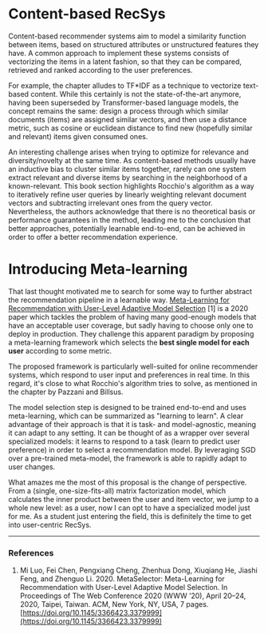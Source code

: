 # Content-based RecSys

Content-based recommender systems aim to model a similarity function between items, based on structured attributes or unstructured features they have.
A common approach to implement these systems consists of vectorizing the items in a latent fashion, so that they can be compared,
retrieved and ranked according to the user preferences. 

For example, the chapter alludes to TF*IDF as a technique to vectorize text-based content. While this certainly is not the state-of-the-art anymore, 
having been superseded by Transformer-based language models, the concept remains the same: design a process through which similar 
documents (items) are assigned similar vectors, and then use a distance metric, such as cosine or euclidean distance to find new
(hopefully similar and relevant) items given consumed ones.

An interesting challenge arises when trying to optimize for relevance and diversity/novelty at the same time. 
As content-based methods usually have an inductive bias to cluster similar items together, rarely can one system extract relevant and diverse
items by searching in the neighborhood of a known-relevant. This book section highlights Rocchio's algorithm as a way to iteratively
refine user queries by linearly weighting relevant document vectors and subtracting irrelevant ones from the query vector.
Nevertheless, the authors acknowledge that there is no theoretical basis or performance guarantees in the method, leading me to the conclusion that 
better approaches, potentially learnable end-to-end, can be achieved in order to offer a better recommendation experience.

# Introducing Meta-learning

That last thought motivated me to search for some way to further abstract the recommendation pipeline in a learnable way. 
[Meta-Learning for Recommendation with User-Level Adaptive Model Selection](https://arxiv.org/pdf/2001.10378.pdf) [1] is a 2020 paper which tackles
the problem of having many good-enough models that have an acceptable user coverage, but sadly having to choose only one to deploy in production. 
They challenge this apparent paradigm by proposing a meta-learning framework which selects the **best single model for each user** according to some metric.

The proposed framework is particularly well-suited for online recommender systems, which respond to user input and preferences in real time. 
In this regard, it's close to what Rocchio's algorithm tries to solve, as mentioned in the chapter by Pazzani and Billsus. 

The model selection step is designed to be trained end-to-end and uses meta-learning, which can be summarized as "learning to learn". 
A clear advantage of their approach is that it is task- and model-agnostic, meaning it can adapt to any setting. It can be thought of as a wrapper
over several specialized models: it learns to respond to a task (learn to predict user preference) in order to select a recommendation model.
By leveraging SGD over a pre-trained meta-model, the framework is able to rapidly adapt to user changes.

What amazes me the most of this proposal is the change of perspective. From a (single, one-size-fits-all) matrix factorization model, 
which calculates the inner product between the user and item vector, we jump to a whole new level: as a user, now I can opt to have a specialized model
just for me. As a student just entering the field, this is definitely the time to get into user-centric RecSys.

---

### References

1. Mi Luo, Fei Chen, Pengxiang Cheng, Zhenhua Dong, Xiuqiang He, Jiashi Feng, and Zhenguo Li. 2020. MetaSelector: Meta-Learning for Recommendation with User-Level Adaptive Model Selection. In Proceedings of The Web Conference 2020 (WWW ’20), April 20–24, 2020, Taipei, Taiwan. ACM, New York, NY, USA, 7 pages. [https://doi.org/10.1145/3366423.3379999](https://doi.org/10.1145/3366423.3379999)